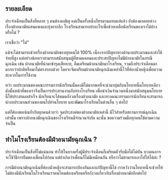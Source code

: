 
## รายละเอียด

ประจำเดือนเป็นสิ่งที่หลาย ๆ คนต้องเผชิญ แค่เป็นครั้งหนึ่งก็ทรมานแทบแย่แล้ว ยังต้องมาคอยห่วงเรื่องผ้าอนามัยแสนแพงและยุ่งยากอีก โรงเรียนสามารถทำอะไรเพื่อช่วยเหลือนักเรียนของเราได้บ้างหรือไม่ ?

  

เราเชื่อว่า "ได้"

  

แม้จะไม่สามารถช่วยเรื่องผ้าอนามัยของทุกคนได้ 100% เนื่องจากปัญหาทางด้านงบประมาณและค่าใช้จ่ายที่สูง แต่อย่างน้อยเราสามารถสนับสนุนผู้ที่ขาดแคลนและประสบปัญหาไม่มีผ้าอนามัยในกรณีฉุกเฉิน เช่น ผ้าอนามัยที่นำมาชำรุดเสียหาย, ลืมเตรียมผ้าอนามัยมาโรงเรียน, รวมถึงประจำเดือนมามากกว่าปกติหรือมาไม่ตรงรอบด้วย โดยจะจัดเตรียมผ้าอนามัยฉุกเฉินเหล่านี้ไว้ที่ห้องน้ำหญิงเพื่อความสะดวกในการใช้งาน

  

ทว่า งบประมาณของคณะกรรมการนักเรียนนั้นคงมีไม่มากพอที่จะนำมาทุ่มกับนโยบายนี้นโยบายเดียว ดังนั้นหน้าที่ของเราจึงเป็นการประสานงานกับทางโรงเรียน เพื่อนำเงินจำนวนหนึ่งมาสนับสนุนนโยบายนี้ให้ประสบผลสำเร็จ นักเรียนจะได้หมดกังวลเรื่องผ้าอนามัย และทางคณะกรรมการนักเรียนจะสามารถนำงบประมาณส่วนของตนไปทำนโยบาย และพัฒนาโรงเรียนในด้านอื่น ๆ ต่อไป

  

แต่ก็ต้องขอเน้นย้ำกับทุกคนด้วยว่า จุดประสงค์ของผ้าอนามัยเหล่านี้ มีไว้สำหรับสถานการณ์ฉุกเฉินเท่านั้น เพราะผ้าอนามัยฉุกเฉินของโรงเรียนมีจำนวนจำกัด ฉะนั้น ขอความร่วมมือทุกคนใช้ตามความจำเป็น

  

## ทำไมโรงเรียนต้องมีผ้าอนามัยฉุกเฉิน ?

  

ประจำเดือนเป็นสิ่งที่ไม่แน่นอน ทำให้ในบางครั้งผู้มีประจำเดือนก็เตรียมตัวรับมือได้ไม่ทัน บางคนอาจจะใช้วิธีการยืมของเพื่อนไปก่อน แต่ถ้าเกิดว่าเพื่อนก็ไม่มีเหมือนกัน หรือว่าไม่สามารถเอาไปให้ได้ล่ะ ?

  

การมีผ้าอนามัยฉุกเฉินที่ห้องน้ำหญิงจะสามารถป้องกันและแก้ปัญหานี้ได้ เราหวังว่านโยบายนี้จะช่วยให้ไม่ต้องมีนักเรียนในโรงเรียนเราคนไหนต้องเครียดหรือกังวลเกี่ยวกับเรื่องผ้าอนามัยอีกต่อไป

<!--stackedit_data:

eyJoaXN0b3J5IjpbMTQ0ODkyNzEzMywtMTUyMjM3MjcwNSw4OT

c3NDE1MTQsODk3NzQxNTE0LDg2MzM1NTczMywxMTczMjIzMjEx

XX0=

--
<!--stackedit_data:
eyJoaXN0b3J5IjpbOTEyODcxOTY2LDE0NDg5MjcxMzMsLTE1Mj
IzNzI3MDUsODk3NzQxNTE0LDg5Nzc0MTUxNCw4NjMzNTU3MzMs
MTE3MzIyMzIxMV19
-->